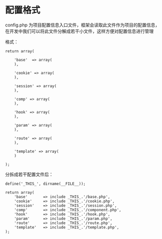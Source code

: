 配置格式
===

config.php 为项目配置信息入口文件，框架会读取此文件作为项目的配置信息，在开发中我们可以将此文件分解成若干小文件，这样方便对配置信息进行管理

格式：

    return array(

        'base'  => array(
        ),

        'cookie' => array(
        ),

        'session' => array(
        ),

        'comp' => array(
        ),

        'hook' => array(
        ),

        'param' => array(
        ),

        'route' => array(
        ),

        'template' => array(
        )

    );

分拆成若干配置文件后：
    
    define('_THIS_', dirname(__FILE__));

    return array(
        'base'       => include _THIS_.'/base.php',
        'cookie'     => include _THIS_.'/cookie.php',
        'session'    => include _THIS_.'/session.php',
        'comp'       => include _THIS_.'/component.php',
        'hook'       => include _THIS_.'/hook.php',
        'param'      => include _THIS_.'/param.php',
        'route'      => include _THIS_.'/route.php',
        'template'   => include _THIS_.'/template.php',
    );


